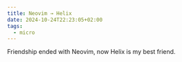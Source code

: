 ```yaml
---
title: Neovim → Helix
date: 2024-10-24T22:23:05+02:00
tags:
  - micro
---
```


Friendship ended with Neovim, now Helix is my best friend.

